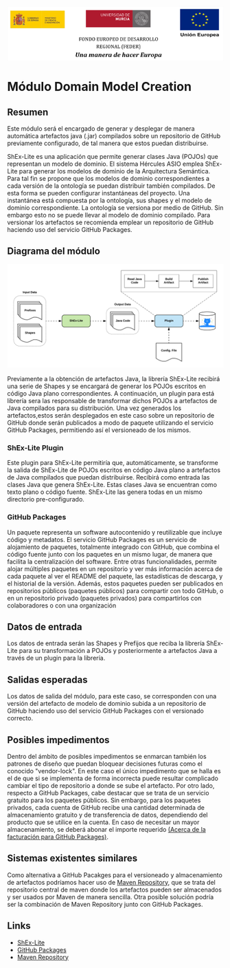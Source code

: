 ![](./resources/logos_feder.png)

# Módulo Domain Model Creation
## Resumen
Este módulo será el encargado de generar y desplegar de manera automática artefactos java (.jar) compilados sobre un repositorio de GitHub previamente configurado, de tal manera que estos puedan distribuirse.

ShEx-Lite es una aplicación que permite generar clases Java (POJOs) que representan un modelo de dominio. El sistema Hércules ASIO emplea ShEx-Lite para generar los modelos de dominio de la Arquitectura Semántica. Para tal fin se propone que los modelos de dominio correspondientes a cada versión de la ontología se puedan distribuir también compilados. De esta forma se pueden configurar instantáneas del proyecto. Una instantánea está compuesta por la ontología, sus shapes y el modelo de dominio correspondiente. La ontología se versiona por medio de GitHub. Sin embargo esto no se puede llevar al modelo de dominio compilado. Para versionar los artefactos se recomienda emplear un repositorio de GitHub haciendo uso del servicio GitHub Packages.

## Diagrama del módulo
![](./resources/domain_model_creation.png)

Previamente a la obtención de artefactos Java, la librería ShEx-Lite recibirá una serie de Shapes y se encargará de generar los POJOs escritos en código Java plano correspondientes. A continuación, un plugin para está librería sera las responsable de transformar dichos POJOs a artefactos de Java compilados para su distribución.
Una vez generados los artefactos,estos serán desplegados en este caso sobre un repositorio de GitHub donde serán publicados a modo de paquete utilizando el servicio GitHub Packages, permitiendo así el versioneado de los mismos.

### ShEx-Lite Plugin
Este plugin para ShEx-Lite permitiría que, automáticamente, se transforme la salida de ShEx-Lite de POJOs escritos en código Java plano a artefactos de Java compilados que puedan distribuirse.
Recibirá como entrada las clases Java que genera ShEx-Lite. Estas clases Java se encuentran como texto plano o código fuente. ShEx-Lite las genera todas en un mismo directorio pre-configurado.
### GitHub Packages
Un paquete representa un software autocontenido y reutilizable que incluye código y metadatos. 
El servicio GitHub Packages es un servicio de alojamiento de paquetes, totalmente integrado con GitHub, que combina el código fuente junto con los paquetes en un mismo lugar, de manera que facilita la centralización del software. Entre otras funcionalidades, permite alojar múltiples paquetes en un repositorio y ver más información acerca de cada paquete al ver el README del paquete, las estadísticas de descarga, y el historial de la versión. Además, estos paquetes pueden ser publicados en repositorios públicos (paquetes públicos) para compartir con todo GitHub, o en un repositorio privado (paquetes privados) para compartirlos con colaboradores o con una organización

## Datos de entrada
Los datos de entrada serán las Shapes y Prefijos que reciba la librería ShEx-Lite para su transformación a POJOs y posteriormente a artefactos Java a través de un plugin para la librería.
## Salidas esperadas
Los datos de salida del módulo, para este caso, se corresponden con una versión del artefacto de modelo de dominio subida a un repositorio de GitHub haciendo uso del servicio GitHub Packages con el versionado correcto.
## Posibles impedimentos
Dentro del ámbito de posibles impedimentos se enmarcan también los patrones de diseño que puedan bloquear decisiones futuras como el conocido "vendor-lock". En este caso el único impedimento que se halla es el de que si se implementa de forma incorrecta puede resultar complicado cambiar el tipo de repositorio a donde se sube el artefacto.
Por otro lado, respecto a GitHub Packages, cabe destacar que se trata de un servicio gratuito para los paquetes públicos. Sin embargo, para los paquetes privados, cada cuenta de GitHub recibe una cantidad determinada de almacenamiento gratuito y de transferencia de datos, dependiendo del producto que se utilice en la cuenta. En caso de necesitar un mayor almacenamiento, se deberá abonar el importe requerido [(Acerca de la facturación para GitHub Packages)](https://docs.github.com/es/github/setting-up-and-managing-billing-and-payments-on-github/about-billing-for-github-packages).

## Sistemas existentes similares
Como alternativa a GitHub Pacakges para el versioneado y almacenamiento de artefactos podríamos hacer uso de [Maven Repository](https://mvnrepository.com/), que se trata del repositorio central de maven donde los artefactos pueden ser almacenados y ser usados por Maven de manera sencilla. Otra posible solución podría ser la combinación de Maven Repository junto con GitHub Packages.
## Links
* [ShEx-Lite](https://github.com/weso/shex-lite)
* [GitHub Packages](https://docs.github.com/es/packages/learn-github-packages/about-github-packages)
* [Maven Repository](https://mvnrepository.com/)